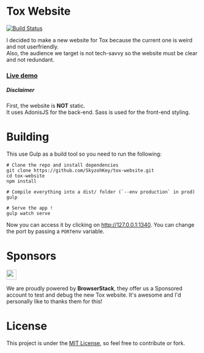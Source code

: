 # Tox Website

[![Build Status](https://travis-ci.org/SkyzohKey/tox-website.svg?branch=master)](https://travis-ci.org/SkyzohKey/tox-website)

I decided to make a new website for Tox because the current one is weird and not userfriendly.  
Also, the audience we target is not tech-savvy so the website must be clear and not redundant.

### [Live demo](https://skyzohkey.github.io/tox-website/)

##### Disclaimer
First, the website is **NOT** static.  
It uses AdonisJS for the back-end. Sass is used for the front-end styling.

# Building
This use Gulp as a build tool so you need to run the following:

```
# Clone the repo and install dependencies
git clone https://github.com/SkyzohKey/tox-website.git
cd tox-website
npm install

# Compile everything into a dist/ folder (`--env production` in prod)
gulp

# Serve the app !
gulp watch serve
```

Now you can access it by clicking on http://127.0.0.1:1340. You can change the port by passing a `PORT`env variable.

# Sponsors

<a href="https://www.browserstack.com">
  <img src="https://a.doko.moe/cxkvnr.svg" height="26">
</a>

We are proudly powered by **BrowserStack**, they offer us a Sponsored account to test and debug the new Tox website. It's awesome and I'd personally like to thanks them for this!

# License
This project is under the [MIT License], so feel free to contribute or fork.

[MIT License]: License
[BrowserStack]: https://www.browserstack.com/